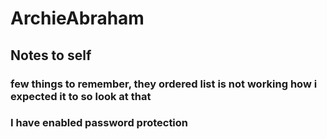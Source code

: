 # ArchieAbraham
## Notes to self
### few things to remember, they ordered list is not working how i expected it to so look at that
### I have enabled password protection
